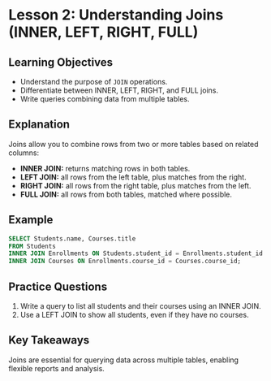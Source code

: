 # Lesson 2: Understanding Joins (INNER, LEFT, RIGHT, FULL)

## Learning Objectives
- Understand the purpose of `JOIN` operations.
- Differentiate between INNER, LEFT, RIGHT, and FULL joins.
- Write queries combining data from multiple tables.

## Explanation
Joins allow you to combine rows from two or more tables based on related columns:
- **INNER JOIN:** returns matching rows in both tables.
- **LEFT JOIN:** all rows from the left table, plus matches from the right.
- **RIGHT JOIN:** all rows from the right table, plus matches from the left.
- **FULL JOIN:** all rows from both tables, matched where possible.

## Example
```sql
SELECT Students.name, Courses.title
FROM Students
INNER JOIN Enrollments ON Students.student_id = Enrollments.student_id
INNER JOIN Courses ON Enrollments.course_id = Courses.course_id;
```

## Practice Questions
1. Write a query to list all students and their courses using an INNER JOIN.
2. Use a LEFT JOIN to show all students, even if they have no courses.

## Key Takeaways
Joins are essential for querying data across multiple tables, enabling flexible reports and analysis.